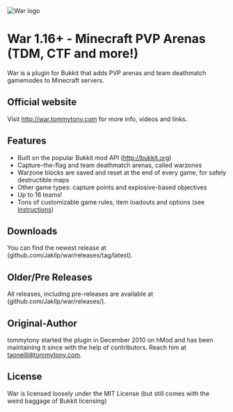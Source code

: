 ![War logo](http://i.imgur.com/LFdiF.png "War - Minecraft PVP Arenas - TDM, CTF and more!")

War 1.16+ - Minecraft PVP Arenas (TDM, CTF and more!)
===============================================

War is a plugin for Bukkit that adds PVP arenas and team deathmatch gamemodes to Minecraft servers.

Official website
----------------
Visit http://war.tommytony.com for more info, videos and links.

Features
--------
- Built on the popular Bukkit mod API (http://bukkit.org)
- Capture-the-flag and team deathmatch arenas, called warzones
- Warzone blocks are saved and reset at the end of every game, for safely destructible maps
- Other game types: capture points and explosive-based objectives
- Up to 16 teams!
- Tons of customizable game rules, item loadouts and options (see [Instructions](http://war.tommytony.com/instructions))

Downloads
---------
You can find the newest release at (github.com/Jakllp/war/releases/tag/latest).

Older/Pre Releases
----------
All releases, including pre-releases are available at (github.com/Jakllp/war/releases/).

Original-Author
------
tommytony started the plugin in December 2010 on hMod and has been maintaining it since with the help of contributors.
Reach him at taoneill@tommytony.com.

License
-------
War is licensed loosely under the MIT License (but still comes with the weird baggage of Bukkit licensing)
